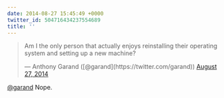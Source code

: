 ```yaml
---
date: 2014-08-27 15:45:49 +0000
twitter_id: 504716434237554689
title: ''
---
```


<blockquote class="twitter-tweet"><p lang="en" dir="ltr">Am I the only person that actually enjoys reinstalling their operating system and setting up a new machine?</p>&mdash; Anthony Garand ([@garand](https://twitter.com/garand)) <a href="https://twitter.com/garand/status/504699457611792384?ref_src=twsrc%5Etfw">August 27, 2014</a></blockquote>
<script async src="https://platform.twitter.com/widgets.js" charset="utf-8"></script>

[@garand](https://twitter.com/garand) Nope.
